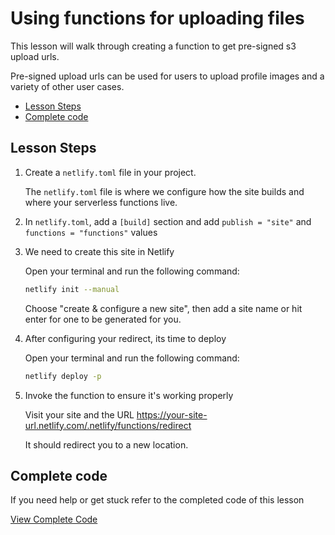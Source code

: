 # Using functions for uploading files

This lesson will walk through creating a function to get pre-signed s3 upload urls.

Pre-signed upload urls can be used for users to upload profile images and a variety of other user cases.

- [Lesson Steps](#lesson-steps)
- [Complete code](#complete-code)

## Lesson Steps

1. Create a `netlify.toml` file in your project.

    The `netlify.toml` file is where we configure how the site builds and where your serverless functions live.

2. In `netlify.toml`, add a `[build]` section and add `publish = "site"` and `functions = "functions"` values

3. We need to create this site in Netlify

    Open your terminal and run the following command:

    ```bash
    netlify init --manual
    ```

    Choose "create & configure a new site", then add a site name or hit enter for one to be generated for you.

5. After configuring your redirect, its time to deploy

    Open your terminal and run the following command:

    ```bash
    netlify deploy -p
    ```

6. Invoke the function to ensure it's working properly

    Visit your site and the URL https://your-site-url.netlify.com/.netlify/functions/redirect

    It should redirect you to a new location.







## Complete code

If you need help or get stuck refer to the completed code of this lesson

[View Complete Code](https://github.com/DavidWells/netlify-functions-workshop/tree/master/lessons-code-complete/use-cases/12-handling-file-uploads)
